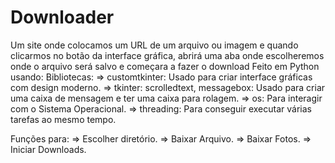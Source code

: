 # Downloader

Um site onde colocamos um URL de um arquivo ou imagem e quando clicarmos no botão da interface gráfica, abrirá uma aba onde escolheremos onde o arquivo será salvo e começara a fazer o download
Feito em Python usando:
Bibliotecas:
=> customtkinter: Usado para criar interface gráficas com design moderno.
=> tkinter: scrolledtext, messagebox: Usado para criar uma caixa de mensagem e ter uma caixa para rolagem.
=> os: Para interagir com o Sistema Operacional.
=> threading: Para conseguir executar várias tarefas ao mesmo tempo.

Funções para:
=> Escolher diretório.
=> Baixar Arquivo.
=> Baixar Fotos.
=> Iniciar Downloads.


